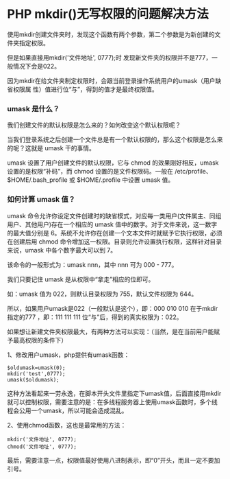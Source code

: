 PHP mkdir()无写权限的问题解决方法
=================================

使用mkdir创建文件夹时，发现这个函数有两个参数，第二个参数是为新创建的文件夹指定权限。

但是如果直接用mkdir('文件地址', 0777);时 发现新文件夹的权限并不是777，一般情况下会是022。

因为mkdir在给文件夹制定权限时，会跟当前登录操作系统用户的umask（用户缺省权限属 性）值进行位“与”，得到的值才是最终权限值。

### umask 是什么？

我们创建文件的默认权限是怎么来的？如何改变这个默认权限呢？

当我们登录系统之后创建一个文件总是有一个默认权限的，那么这个权限是怎么来的呢？这就是 umask 干的事情。

umask 设置了用户创建文件的默认权限，它与 chmod 的效果刚好相反，umask 设置的是权限“补码”，而 chmod 设置的是文件权限码。一般在 /etc/profile、$HOME/.bash_profile 或 $HOME/.profile 中设置 umask 值。

### 如何计算 umask 值？

umask 命令允许你设定文件创建时的缺省模式，对应每一类用户(文件属主、同组用户、其他用户)存在一个相应的 umask 值中的数字。对于文件来说，这一数字的最大值分别是 6。系统不允许你在创建一个文本文件时就赋予它执行权限，必须在创建后用 chmod 命令增加这一权限。目录则允许设置执行权限，这样针对目录来说，umask 中各个数字最大可以到 7。

该命令的一般形式为：umask nnn，其中 nnn 可为 000 - 777。

我们只要记住 umask 是从权限中“拿走”相应的位即可。

如：umask 值为 022，则默认目录权限为 755，默认文件权限为 644。

所以，如果用户umask是022（一般默认是这个），即：000 010 010 在于mkdir指定的777 ，即：111 111 111 位“与”后，得到的真实权限为：022。

如果想让新建文件夹权限最大，有两种方法可以实现：（当然，是在当前用户能赋予最高权限的条件下）

1、修改用户umask，php提供有umask函数：

    $oldumask=umask(0); 
    mkdir('test',0777); 
    umask($oldumask);

这种方法看起来一劳永逸，在脚本开头文件里指定下umask值，后面直接用mkdir就可以控制权限，需要注意的是：在多线程服务器上使用umask函数时，多个线程会公用一个umask，所以可能会造成混乱。

2、使用chmod函数，这也是最常用的方法：

    mkdir('文件地址', 0777); 
    chmod('文件地址', 0777);

最后，需要注意一点，权限值最好使用八进制表示，即“0”开头，而且一定不要加引号。

